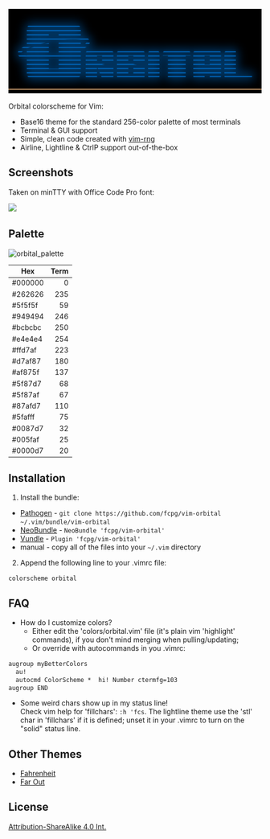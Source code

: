 ![Orbital](img/orbital.png)

Orbital colorscheme for Vim:

- Base16 theme for the standard 256-color palette of most terminals
- Terminal & GUI support
- Simple, clean code created with [vim-rng](https://gist.github.com/5cd2f4ec222805f49eca.git)
- Airline, Lightline & CtrlP support out-of-the-box

Screenshots
------------
Taken on minTTY with Office Code Pro font:

[![](img/orbital_vim_thumb.png)](img/orbital_vim.png)


Palette
--------
![orbital_palette](img/orbital_palette.png)

|  Hex  | Term |
|-------|-----:|
|#000000|     0|
|#262626|   235|
|#5f5f5f|    59|
|#949494|   246|
|#bcbcbc|   250|
|#e4e4e4|   254|
|#ffd7af|   223|
|#d7af87|   180|
|#af875f|   137|
|#5f87d7|    68|
|#5f87af|    67|
|#87afd7|   110|
|#5fafff|    75|
|#0087d7|    32|
|#005faf|    25|
|#0000d7|    20|
                
Installation
-------------
1. Install the bundle:
  *  [Pathogen][1] - `git clone https://github.com/fcpg/vim-orbital ~/.vim/bundle/vim-orbital`
  *  [NeoBundle][2] - `NeoBundle 'fcpg/vim-orbital'`
  *  [Vundle][3] - `Plugin 'fcpg/vim-orbital'`
  *  manual - copy all of the files into your `~/.vim` directory
2. Append the following line to your .vimrc file:
```VimL
colorscheme orbital
```

FAQ
----
- How do I customize colors?  
  *  Either edit the 'colors/orbital.vim' file (it's plain vim 'highlight' commands), if you don't mind merging when pulling/updating;
  *  Or override with autocommands in you .vimrc:
```VimL
augroup myBetterColors
  au!
  autocmd ColorScheme *  hi! Number ctermfg=103
augroup END
```
- Some weird chars show up in my status line!  
  Check vim help for 'fillchars': `:h 'fcs`. The lightline theme use the 'stl'
  char in 'fillchars' if it is defined; unset it in your .vimrc to turn on the 
  "solid" status line.

Other Themes
-------------
- [Fahrenheit](https://github.com/fcpg/vim-fahrenheit)
- [Far Out](https://github.com/fcpg/vim-farout)

License
--------
[Attribution-ShareAlike 4.0 Int.](https://creativecommons.org/licenses/by-sa/4.0/)

[1]: https://github.com/tpope/vim-pathogen
[2]: https://github.com/Shougo/neobundle.vim
[3]: https://github.com/gmarik/vundle
